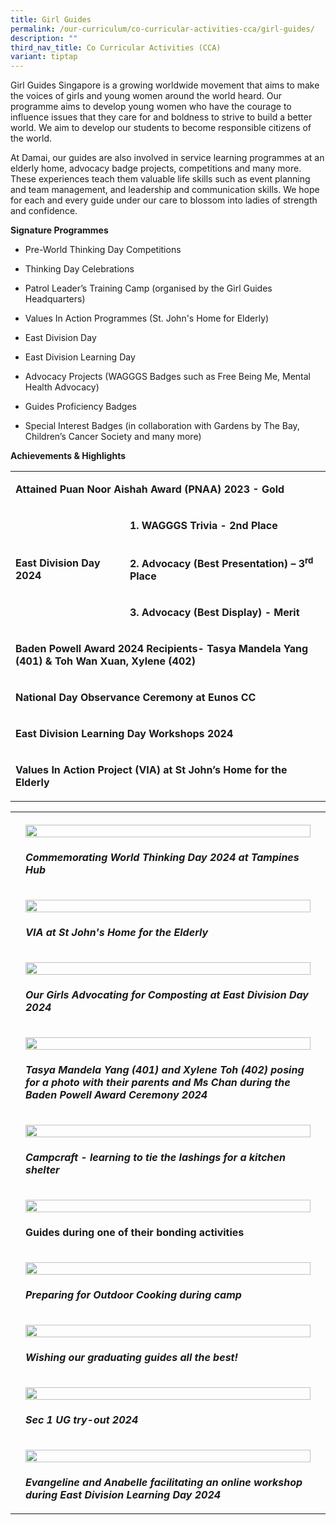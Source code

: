 ```yaml
---
title: Girl Guides
permalink: /our-curriculum/co-curricular-activities-cca/girl-guides/
description: ""
third_nav_title: Co Curricular Activities (CCA)
variant: tiptap
---
```

<p>Girl Guides Singapore is a growing worldwide movement that aims to make
the voices of girls and young women around the world heard. Our programme
aims to develop young women who have the courage to influence issues that
they care for and boldness to strive to build a better world. We aim to
develop our students to become responsible citizens of the world.&nbsp;</p>
<p>At Damai, our guides are also involved in service learning programmes
at an elderly home, advocacy badge projects, competitions and many more.
These experiences teach them valuable life skills such as event planning
and team management, and leadership and communication skills. We hope for
each and every guide under our care to blossom into ladies of strength
and confidence.&nbsp;&nbsp;</p>
<p><strong>Signature Programmes</strong>
</p>
<ul data-tight="true" class="tight">
<li>
<p>Pre-World Thinking Day Competitions&nbsp;</p>
</li>
<li>
<p>Thinking Day Celebrations</p>
</li>
<li>
<p>Patrol Leader’s Training Camp (organised by the Girl Guides Headquarters)&nbsp;</p>
</li>
<li>
<p>Values In Action Programmes (St. John's Home for Elderly)&nbsp;</p>
</li>
<li>
<p>East Division Day</p>
</li>
<li>
<p>East Division Learning Day</p>
</li>
<li>
<p>Advocacy Projects (WAGGGS Badges such as Free Being Me, Mental Health
Advocacy)</p>
</li>
<li>
<p>Guides Proficiency Badges</p>
</li>
<li>
<p>Special Interest Badges (in collaboration with Gardens by The Bay, Children’s
Cancer Society and many more)</p>
</li>
</ul>
<p><strong>Achievements&nbsp;&amp; Highlights</strong>
</p>
<table style="minWidth: 125px">
<colgroup>
<col>
<col>
<col>
<col>
<col>
</colgroup>
<tbody>
<tr>
<td rowspan="1" colspan="5">
<p><strong>Attained Puan Noor Aishah Award (PNAA) 2023 - Gold</strong>
</p>
</td>
</tr>
<tr>
<td rowspan="3" colspan="3">
<p><strong>East Division Day 2024</strong>
</p>
</td>
<td rowspan="1" colspan="2">
<p><strong>1. WAGGGS Trivia - 2nd Place</strong>
</p>
</td>
</tr>
<tr>
<td rowspan="1" colspan="2">
<p><strong>2. Advocacy (Best Presentation) – 3<sup>rd</sup> Place</strong>
</p>
</td>
</tr>
<tr>
<td rowspan="1" colspan="2">
<p><strong>3. Advocacy (Best Display) - Merit</strong>
</p>
</td>
</tr>
<tr>
<td rowspan="1" colspan="5">
<p><strong>Baden Powell Award 2024 Recipients- Tasya Mandela Yang (401) &amp; Toh Wan Xuan, Xylene (402)</strong>
</p>
</td>
</tr>
<tr>
<td rowspan="1" colspan="5">
<p><strong>National Day Observance Ceremony at Eunos CC</strong>
</p>
</td>
</tr>
<tr>
<td rowspan="1" colspan="5">
<p><strong>East Division Learning Day Workshops 2024</strong>
</p>
</td>
</tr>
<tr>
<td rowspan="1" colspan="5">
<p><strong>Values In Action Project (VIA) at St John’s Home for the Elderly</strong>
</p>
</td>
</tr>
</tbody>
</table>
<p></p>
<table style="minWidth: 75px">
<colgroup>
<col>
<col>
<col>
</colgroup>
<tbody>
<tr>
<th rowspan="1" colspan="1">
<p></p>
</th>
<th rowspan="1" colspan="1">
<p></p>
<div class="isomer-image-wrapper">
<img style="width: 100%" height="auto" width="100%" alt="" src="/images/CCA/Girl Guide/GirlGuides_2025_01.jpg">
</div>
</th>
<th rowspan="1" colspan="1">
<p></p>
</th>
</tr>
<tr>
<td rowspan="1" colspan="1">
<p></p>
</td>
<td rowspan="1" colspan="1">
<p><strong><em>Commemorating World Thinking Day 2024 at Tampines Hub</em></strong>
</p>
</td>
<td rowspan="1" colspan="1">
<p></p>
</td>
</tr>
<tr>
<td rowspan="1" colspan="1">
<p></p>
</td>
<td rowspan="1" colspan="1">
<p></p>
<div class="isomer-image-wrapper">
<img style="width: 100%" height="auto" width="100%" alt="" src="/images/CCA/Girl Guide/GirlGuides_2025_02.jpg">
</div>
</td>
<td rowspan="1" colspan="1">
<p></p>
</td>
</tr>
<tr>
<td rowspan="1" colspan="1">
<p></p>
</td>
<td rowspan="1" colspan="1">
<p><strong><em>VIA at St John's Home for the Elderly</em></strong>
</p>
</td>
<td rowspan="1" colspan="1">
<p></p>
</td>
</tr>
<tr>
<td rowspan="1" colspan="1">
<p></p>
</td>
<td rowspan="1" colspan="1">
<p></p>
<div class="isomer-image-wrapper">
<img style="width: 100%" height="auto" width="100%" alt="" src="/images/CCA/Girl Guide/GirlGuides_2025_03.jpg">
</div>
</td>
<td rowspan="1" colspan="1">
<p></p>
</td>
</tr>
<tr>
<td rowspan="1" colspan="1">
<p></p>
</td>
<td rowspan="1" colspan="1">
<p><strong><em>Our Girls Advocating for Composting at East Division Day 2024</em></strong>
</p>
</td>
<td rowspan="1" colspan="1">
<p></p>
</td>
</tr>
<tr>
<td rowspan="1" colspan="1">
<p></p>
</td>
<td rowspan="1" colspan="1">
<p></p>
<div class="isomer-image-wrapper">
<img style="width: 100%" height="auto" width="100%" alt="" src="/images/CCA/Girl Guide/GirlGuides_2025_04.jpg">
</div>
</td>
<td rowspan="1" colspan="1">
<p></p>
</td>
</tr>
<tr>
<td rowspan="1" colspan="1">
<p></p>
</td>
<td rowspan="1" colspan="1">
<p><strong><em>Tasya Mandela Yang (401) and Xylene Toh (402) posing for a photo with their parents and Ms Chan during the Baden Powell Award Ceremony 2024</em></strong>
</p>
</td>
<td rowspan="1" colspan="1">
<p></p>
</td>
</tr>
<tr>
<td rowspan="1" colspan="1">
<p></p>
</td>
<td rowspan="1" colspan="1">
<p></p>
<div class="isomer-image-wrapper">
<img style="width: 100%" height="auto" width="100%" alt="" src="/images/CCA/Girl Guide/GirlGuides_2025_05.jpg">
</div>
</td>
<td rowspan="1" colspan="1">
<p></p>
</td>
</tr>
<tr>
<td rowspan="1" colspan="1">
<p></p>
</td>
<td rowspan="1" colspan="1">
<p><strong><em>Campcraft - learning to tie the lashings for a kitchen shelter</em></strong>
</p>
</td>
<td rowspan="1" colspan="1">
<p></p>
</td>
</tr>
<tr>
<td rowspan="1" colspan="1">
<p></p>
</td>
<td rowspan="1" colspan="1">
<p></p>
<div class="isomer-image-wrapper">
<img style="width: 100%" height="auto" width="100%" alt="" src="/images/CCA/Girl Guide/GirlGuides_2025_06.jpg">
</div>
</td>
<td rowspan="1" colspan="1">
<p></p>
</td>
</tr>
<tr>
<td rowspan="1" colspan="1">
<p></p>
</td>
<td rowspan="1" colspan="1">
<p><strong>Guides during one of their bonding activities</strong>
</p>
</td>
<td rowspan="1" colspan="1">
<p></p>
</td>
</tr>
<tr>
<td rowspan="1" colspan="1">
<p></p>
</td>
<td rowspan="1" colspan="1">
<p></p>
<div class="isomer-image-wrapper">
<img style="width: 100%" height="auto" width="100%" alt="" src="/images/CCA/Girl Guide/GirlGuides_2025_07.jpg">
</div>
</td>
<td rowspan="1" colspan="1">
<p></p>
</td>
</tr>
<tr>
<td rowspan="1" colspan="1">
<p></p>
</td>
<td rowspan="1" colspan="1">
<p><strong><em>Preparing for Outdoor Cooking during camp</em></strong>
</p>
</td>
<td rowspan="1" colspan="1">
<p></p>
</td>
</tr>
<tr>
<td rowspan="1" colspan="1">
<p></p>
</td>
<td rowspan="1" colspan="1">
<p></p>
<div class="isomer-image-wrapper">
<img style="width: 100%" height="auto" width="100%" alt="" src="/images/CCA/Girl Guide/GirlGuides_2025_08.jpg">
</div>
</td>
<td rowspan="1" colspan="1">
<p></p>
</td>
</tr>
<tr>
<td rowspan="1" colspan="1">
<p></p>
</td>
<td rowspan="1" colspan="1">
<p><strong><em>Wishing our graduating guides all the best!</em></strong>
</p>
</td>
<td rowspan="1" colspan="1">
<p></p>
</td>
</tr>
<tr>
<td rowspan="1" colspan="1">
<p></p>
</td>
<td rowspan="1" colspan="1">
<p></p>
<div class="isomer-image-wrapper">
<img style="width: 100%" height="auto" width="100%" alt="" src="/images/CCA/Girl Guide/GirlGuides_2025_09.jpg">
</div>
</td>
<td rowspan="1" colspan="1">
<p></p>
</td>
</tr>
<tr>
<td rowspan="1" colspan="1">
<p></p>
</td>
<td rowspan="1" colspan="1">
<p><strong><em>Sec 1 UG try-out 2024</em></strong>
</p>
</td>
<td rowspan="1" colspan="1">
<p></p>
</td>
</tr>
<tr>
<td rowspan="1" colspan="1">
<p></p>
</td>
<td rowspan="1" colspan="1">
<p></p>
<div class="isomer-image-wrapper">
<img style="width: 100%" height="auto" width="100%" alt="" src="/images/CCA/Girl Guide/GirlGuides_2025_10.jpg">
</div>
</td>
<td rowspan="1" colspan="1">
<p></p>
</td>
</tr>
<tr>
<td rowspan="1" colspan="1">
<p></p>
</td>
<td rowspan="1" colspan="1">
<p><strong><em>Evangeline and Anabelle facilitating an online workshop during East Division Learning Day 2024</em></strong>
</p>
</td>
<td rowspan="1" colspan="1">
<p></p>
</td>
</tr>
</tbody>
</table>
<p></p>